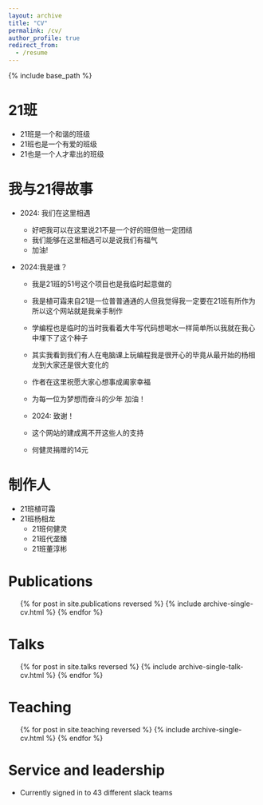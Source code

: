 ```yaml
---
layout: archive
title: "CV"
permalink: /cv/
author_profile: true
redirect_from:
  - /resume
---
```


{% include base_path %}

21班
======
* 21班是一个和谐的班级
* 21班也是一个有爱的班级
* 21也是一个人才辈出的班级

我与21得故事
======
* 2024: 我们在这里相遇
  * 好吧我可以在这里说21不是一个好的班但他一定团结
  * 我们能够在这里相遇可以是说我们有福气
  * 加油!

* 2024:我是谁？ 
  * 我是21班的51号这个项目也是我临时起意做的
  * 我是植可霜来自21是一位普普通通的人但我觉得我一定要在21班有所作为所以这个网站就是我亲手制作
  * 学编程也是临时的当时我看着大牛写代码想喝水一样简单所以我就在我心中埋下了这个种子
  * 其实我看到我们有人在电脑课上玩编程我是很开心的毕竟从最开始的杨相龙到大家还是很大变化的
  * 作者在这里祝愿大家心想事成阖家幸福
  * 为每一位为梦想而奋斗的少年 加油！

  * 2024: 致谢！
  * 这个网站的建成离不开这些人的支持
  * 何健灵捐赠的14元
  
  
制作人
======
* 21班植可霜
* 21班杨相龙
  * 21班何健灵
  * 21班代垄臻
  * 21班董淳彬

Publications
======
  <ul>{% for post in site.publications reversed %}
    {% include archive-single-cv.html %}
  {% endfor %}</ul>
  
Talks
======
  <ul>{% for post in site.talks reversed %}
    {% include archive-single-talk-cv.html  %}
  {% endfor %}</ul>
  
Teaching
======
  <ul>{% for post in site.teaching reversed %}
    {% include archive-single-cv.html %}
  {% endfor %}</ul>
  
Service and leadership
======
* Currently signed in to 43 different slack teams
